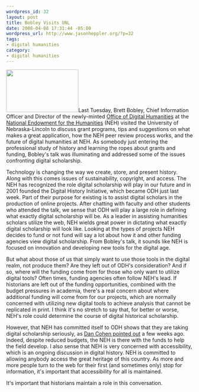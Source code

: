 ```yaml
--- 
wordpress_id: 32
layout: post
title: Bobley Visits UNL
date: 2008-04-08 17:31:44 -05:00
wordpress_url: http://www.jasonheppler.org/?p=32
tags: 
- digital humanities
category:
- digital humanities
---
```

<a href="http://www.jasonheppler.org/wp-content/uploads/2010/01/odh-blog.jpg"><img class="alignleft size-full wp-image-33" title="odh-blog" src="http://www.jasonheppler.org/wp-content/uploads/2010/01/odh-blog.jpg" alt="" width="195" height="115" /></a>Last Tuesday, Brett Bobley, Chief Information  Officer and Director of the newly-minted <a href="http://www.neh.gov/odh/">Office  of Digital Humanities</a> at the <a href="http://www.neh.gov/">National Endowment for the Humanities</a> (NEH) visited the University of Nebraska-Lincoln to discuss grant  programs, tips and suggestions on what makes a great application, how  the NEH peer review process works, and the future of digital humanities  at NEH.  As somebody just entering the professional study of history and  learning the ropes about grants and funding, Bobley's talk was  illuminating and addressed some of the issues confronting digital  scholarship.

Technology is changing the way we create, store,  and present history.  Along with this comes issues of sustainability,  copyright, and access.   The NEH has recognized the role digital  scholarship will play in our future and in 2001 founded the Digital  History Initiative, which became ODH just last week.   Part of their  purpose for existing is to assist digital scholars in the production of  online projects.  After chatting with faculty and other students who  attended the talk, we sense that ODH will play a large role in defining  what exactly digital scholarship will be.  As a leader in assisting  humanities scholars utilize the web,  NEH wields great power in  dictating what exactly digital scholarship will look like.  Looking at  the types of projects NEH decides to fund or not fund will say a lot  about how it and other funding agencies view digital scholarship.  From  Bobley's talk, it sounds like NEH is focused on innovation and  developing new tools for the digital age.

But what about those of us that simply want to use  those tools in the digital realm, not produce them?  Are they left out  of ODH's consideration?  And if so, where will the funding come from for  those who only want to utilize digital tools?  Often times, funding  agencies often follow NEH's lead.  If historians are left out of the  funding opportunities, combined with the budget pressures in academia,  there's a real concern about where additional funding will come from for  our projects, which are normally concerned with utilizing new digital  tools to achieve analysis that cannot be replicated in print.  I think  it's no stretch to say that, for better or worse, NEH's role could  determine the course of digital historical scholarship.

However, that NEH has committed itself to ODH shows  that they are taking digital scholarship seriously, as <a href="http://www.dancohen.org/2008/03/25/nehs-office-of-digital-humanities/">Dan  Cohen pointed out</a> a few weeks ago.  Indeed, despite reduced  budgets, the NEH is there with the funds to help the field develop.  I  also sense that NEH is very concerned with accessibility, which is an  ongoing discussion in digital history.   NEH is committed to allowing  anybody access the great heritage of this country.  As more and more  people turn to the web for their first (and sometimes only) stop for  information, it's important that accessibility for all is maintained.

It's important that historians maintain a role in  this conversation.
